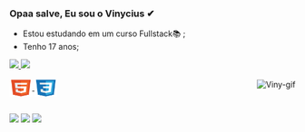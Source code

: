 ### Opaa salve, Eu sou o Vinycius ✔

- Estou estudando em um curso Fullstack📚 ;
- Tenho 17 anos;

<div>
  <a href="https://github.com/VinyciusAlmeida">
  <img height="180em" src="https://github-readme-stats.vercel.app/api?username=VinyciusAlmeida&show_icons=true&theme=gray&include_all_commits=true&count_private=true"/>
  <img height="180em" src="https://github-readme-stats.vercel.app/api/top-langs/?username=VinyciusAlmeida&layout=compact&langs_count=7&theme=gray"/>
</div>

 <div style="display: inline_block"><br>
  <img align="center" alt="Viny-HTML" height="30" width="40" src="https://raw.githubusercontent.com/devicons/devicon/master/icons/html5/html5-original.svg">
  <img align="center" alt="Viny-CSS" height="30" width="40" src="https://raw.githubusercontent.com/devicons/devicon/master/icons/css3/css3-original.svg">
  <img align="right" alt="Viny-gif" src="https://share-cdn.picrew.me/shareImg/org/202108/338224_mbnGV88I.png" height="180em">
</div>
  
  ##
  
<div>
  <a href = "mailto:vinyciusalmeida017@gmail.com"><img src="https://img.shields.io/badge/-Gmail-%23333?style=for-the-badge&logo=gmail&logoColor=black" target="_blank"></a>
 <a href="https://instagram.com/vinycius_sk8" target="_blank"><img src="https://img.shields.io/badge/-Instagram-%23E4405F?style=for-the-badge&logo=instagram&logoColor=black" target="_blank"></a>
  <a href="https://www.linkedin.com/in/vinycius-almeida-35a252219/" target="_blank"><img src="https://img.shields.io/badge/-LinkedIn-%230077B5?style=for-the-badge&logo=linkedin&logoColor=black" target="_blank"></a>
  
  </div>
